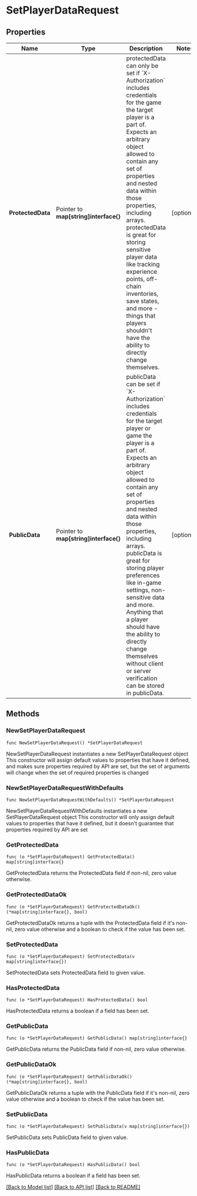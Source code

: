 # SetPlayerDataRequest

## Properties

Name | Type | Description | Notes
------------ | ------------- | ------------- | -------------
**ProtectedData** | Pointer to **map[string]interface{}** | protectedData can only be set if &#x60;X-Authorization&#x60; includes credentials for the game the target player is a part of. Expects an arbitrary object allowed to contain any set of properties and nested data within those properties, including arrays.  protectedData is great for storing sensitive player data like tracking experience points, off-chain inventories, save states, and more - things that players shouldn&#39;t have the ability to directly change themselves. | [optional] 
**PublicData** | Pointer to **map[string]interface{}** | publicData can be set if &#x60;X-Authorization&#x60; includes credentials for the target player or game the player is a part of. Expects an arbitrary object allowed to contain any set of properties and nested data within those properties, including arrays.  publicData is great for storing player preferences like in-game settings, non-sensitive data and more. Anything that a player should have the ability to directly change themselves without client or server verification can be stored in publicData. | [optional] 

## Methods

### NewSetPlayerDataRequest

`func NewSetPlayerDataRequest() *SetPlayerDataRequest`

NewSetPlayerDataRequest instantiates a new SetPlayerDataRequest object
This constructor will assign default values to properties that have it defined,
and makes sure properties required by API are set, but the set of arguments
will change when the set of required properties is changed

### NewSetPlayerDataRequestWithDefaults

`func NewSetPlayerDataRequestWithDefaults() *SetPlayerDataRequest`

NewSetPlayerDataRequestWithDefaults instantiates a new SetPlayerDataRequest object
This constructor will only assign default values to properties that have it defined,
but it doesn't guarantee that properties required by API are set

### GetProtectedData

`func (o *SetPlayerDataRequest) GetProtectedData() map[string]interface{}`

GetProtectedData returns the ProtectedData field if non-nil, zero value otherwise.

### GetProtectedDataOk

`func (o *SetPlayerDataRequest) GetProtectedDataOk() (*map[string]interface{}, bool)`

GetProtectedDataOk returns a tuple with the ProtectedData field if it's non-nil, zero value otherwise
and a boolean to check if the value has been set.

### SetProtectedData

`func (o *SetPlayerDataRequest) SetProtectedData(v map[string]interface{})`

SetProtectedData sets ProtectedData field to given value.

### HasProtectedData

`func (o *SetPlayerDataRequest) HasProtectedData() bool`

HasProtectedData returns a boolean if a field has been set.

### GetPublicData

`func (o *SetPlayerDataRequest) GetPublicData() map[string]interface{}`

GetPublicData returns the PublicData field if non-nil, zero value otherwise.

### GetPublicDataOk

`func (o *SetPlayerDataRequest) GetPublicDataOk() (*map[string]interface{}, bool)`

GetPublicDataOk returns a tuple with the PublicData field if it's non-nil, zero value otherwise
and a boolean to check if the value has been set.

### SetPublicData

`func (o *SetPlayerDataRequest) SetPublicData(v map[string]interface{})`

SetPublicData sets PublicData field to given value.

### HasPublicData

`func (o *SetPlayerDataRequest) HasPublicData() bool`

HasPublicData returns a boolean if a field has been set.


[[Back to Model list]](../README.md#documentation-for-models) [[Back to API list]](../README.md#documentation-for-api-endpoints) [[Back to README]](../README.md)


